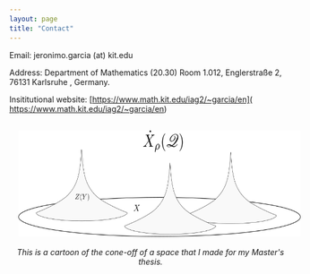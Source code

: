```yaml
---
layout: page
title: "Contact"
---
```


Email: jeronimo.garcia (at) kit.edu

Address: Department of Mathematics (20.30) Room 1.012, Englerstraße 2, 76131 Karlsruhe , Germany.

Insititutional website: [https://www.math.kit.edu/iag2/~garcia/en]( https://www.math.kit.edu/iag2/~garcia/en)

<p align="center">
  <img width="570" height="190" style="margin:16px;" src="ConeOff.png"> <em> This is a cartoon of the cone-off of a space that I made for my Master's thesis.</em>
</p>
